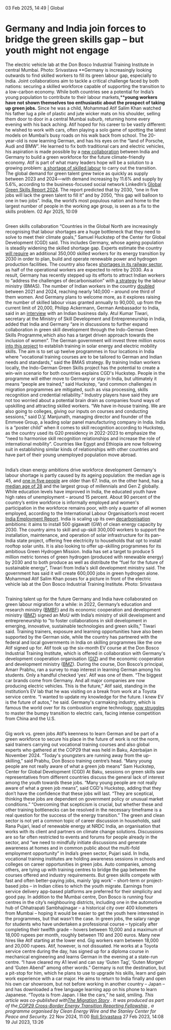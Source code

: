 03 Feb 2025, 14:49
| 
Global
# Germany and India join forces to bridge the green skills gap – but youth might not engage
The electric vehicle lab at the Don Bosco Industrial Training Institute in central Mumbai. Photo: Srivastava
**Germany is increasingly looking outwards to find skilled workers to fill its green labour gap, especially to India. Joint collaborations aim to tackle a critical challenge faced by both nations: securing a skilled workforce capable of supporting the transition to a low-carbon economy. While both countries see a potential for India’s young population to contribute to their labour markets,****young workers have not shown themselves too enthusiastic about the prospect of taking up green jobs.**
Since he was a child, Mohammad Atif Salim Khan watched his father lug a pile of plastic and jute wicker mats on his shoulder, selling them door to door in a central Mumbai suburb, returning home every evening with his back aching. Atif hoped for his career to be vastly different: he wished to work with cars, often playing a solo game of spotting the latest models on Mumbai’s busy roads on his walk back from school.
The 20-year-old is now learning German, and has his eyes on the “land of Porsche, Audi and BMW”. He learned to fix both traditional cars and electric vehicles, his aspiration is made possible by a [new collaboration](https://www.bmas.de/EN/Services/Publications/a798e-skilled-labour-strategy-india.html) between India and Germany to build a green workforce for the future climate-friendly economy.
Atif is part of what many leaders hope will be a solution to a growing problem: [a shortage of skilled labour](https://www.cleanenergywire.org/dossiers/skills-shortage-growing-challenge-global-energy-transition) to carry out the transition.
The global demand for green talent grew twice as quickly as supply between 2023 and 2024—with demand increasing by 11.6% and supply by 5.6%, according to the business-focused social network LinkedIn’s [Global Green Skills Report 2024](https://economicgraph.linkedin.com/content/dam/me/economicgraph/en-us/PDF/Global-Green-Skills-Report-2024.pdf).
The report predicted that by 2030, “one in five jobs will lack the green talent to fill it” and by 2050, “this gap will balloon to one in two jobs”.
India, the world’s most populous nation and home to the largest number of people in the working age group, is seen as a fix to the skills problem.
02 Apr 2025, 10:09
## 
Green skills collaboration
“Countries in the Global North are increasingly recognising that labour shortages are a huge bottleneck that they need to solve to meet their climate goals,” Samuel Huckstep of the Center for Global Development (CGD) said.
This includes Germany, whose ageing population is steadily widening the skilled shortage gap. Experts estimate the country [will require](https://www.cleanenergywire.org/news/energy-transition-requires-350000-additional-skilled-workers-germany-2030-analysis) an additional 350,000 skilled workers for its energy transition by 2030 in order to plan, build and operate renewable power and hydrogen production facilities. The country also faces [shortages in its railway sector](https://www.allianz-pro-schiene.de/presse/pressemitteilungen/schienenjobs-gegen-personalmangel/), as half of the operational workers are expected to retire by 2030.
As a result, Germany has recently stepped up its efforts to attract Indian workers to “address the challenges of decarbonisation” with [a strategy](https://www.bmas.de/EN/Services/Publications/a798e-skilled-labour-strategy-india.html) by the labour ministry (BMAS). The number of Indian workers in the country [doubled](https://www.bmas.de/EN/Services/Publications/a798e-skilled-labour-strategy-india.html) between 2021 and 2024, reaching nearly 140,000 – around one third of them women.
And Germany plans to welcome more, as it explores raising the number of skilled labour visas granted annually to 90,000, up from the current limit of 20,000, Philipp Ackermann, German Ambassador to India, said in an [interview](https://www.business-standard.com/finance/personal-finance/germany-to-offer-90-000-skilled-visas-for-indians-each-year-amid-crisis-124102200494_1.html) with an Indian business daily. 
Atul Kumar Tiwari, secretary at the Ministry of Skill Development and Entrepreneurship in India, added that India and Germany “are in discussions to further expand collaboration in green skill development through the Indo-German Green Skills Programme,which also has a target driven approach towards the inclusion of women”.
The German government will invest three million euros [into this project](https://www.bmas.de/EN/Services/Publications/a798e-skilled-labour-strategy-india.html) to establish training in solar energy and electric mobility skills. The aim is to set up twelve programmes in four locations in India where “vocational training courses are to be tailored to German and Indian needs and standards,” said the BMAS strategy.
By training Indian workers locally, the Indo-German Green Skills project has the potential to create a win-win scenario for both countries explains CGD's Huckstep. People in the programme will either move to Germany or stay in India, but ultimately it means “people are trained,” said Huckstep, “and common challenges in migration programmes are mitigated, such as visa processing, skills recognition and credential reliability.”
Industry players have said they are not too worried about a potential brain drain as companies found ways of upskilling and attracting skilled workers. “We have in-house training. We are also going to colleges, giving our inputs on courses and conducting sessions,” said D.[V](https://www.cleanenergywire.org/experts/liberal-party-denmark). Manjunath, managing director and founder of the Emmvee Group, a leading solar panel manufacturing company in India.
India is a “poster child” when it comes to skill recognition according to Huckstep, as the country used its G20 presidency in 2022-2023 to emphasize the “need to harmonise skill recognition relationships and increase the role of international mobility”. Countries like Egypt and Ethiopia are now following suit in establishing similar kinds of relationships with other countries and have part of their young unemployed population move abroad.
## 
India’s clean energy ambitions drive workforce development 
Germany's labour shortage is partly caused by its ageing population: the median age is 45, and [one in five people](https://www.bmas.de/EN/Services/Publications/a798e-skilled-labour-strategy-india.html) are older than 67. India, on the other hand, has [a median age of 28](https://www.fes.de/en/displacement-migration-integration/article-page-flight-migration-integration/interview-seeta-sharma) and the largest group of millennials and Gen Z globally.
While education levels have improved in India, the educated youth have high rates of unemployment ­– around 15 percent.
About 90 percent of the country’s entire workforce is informally employed and women's participation in the workforce remains poor, with only a quarter of all women employed, according to the International Labour Organisation’s most recent [India Employment Report](https://www.ilo.org/publications/india-employment-report-2024-youth-employment-education-and-skills).
India is scaling up its own [decarbonisation](https://www.cleanenergywire.org/glossary/letter_d#decarbonisation) ambitions: it aims to install 500 gigawatt (GW) of clean energy capacity by 2030.
The country aims to skill and up-skill 300,000 workers to support the installation, maintenance, and operation of solar infrastructure for its pan-India state project, offering free electricity to households that opt to install rooftop solar units.
It is also looking to offer up-skilling programmes for its ambitious Green Hydrogen Mission. India has set a target to produce 5 million metric tonnes of green hydrogen (produced with renewable energy) by 2030 and to both produce as well as distribute the “fuel for the future of sustainable energy”, Tiwari from India's skill development ministry said.
The government has said it will create 600,000 jobs in green hydrogen alone.
Mohammad Atif Salim Khan poses for a picture in front of the electric vehicle lab at the Don Bosco Industrial Training Institute. Photo: Srivastava
## 
Training talent up for the future
Germany and India have collaborated on green labour migration for a while: in 2022, Germany’s education and research ministry ([BMBF](https://www.cleanenergywire.org/experts/federal-ministry-education-and-research-until-2025)) and its economic cooperation and development ministry ([BMZ](https://www.cleanenergywire.org/experts/bmz-federal-ministry-economic-cooperation-and-development)) signed an MoU with India’s ministry of skill development and entrepreneurship to "to foster collaborations in skill development in emerging, innovative, sustainable technologies and green skills," Tiwari said.
Training trainers, exposure and learning opportunities have also been supported by the German side, while the country has partnered with the federal and local governments in India on skilling programmes like the one Atif signed up for.
Atif took up the six-month EV course at the Don Bosco Industrial Training Institute, which is offered in collaboration with Germany's development cooperation organisation ([GIZ](https://www.cleanenergywire.org/experts/giz-deutsche-gesellschaft-fur-internationale-zusammenarbeit)) and the economic cooperation and development ministry ([BMZ](https://www.cleanenergywire.org/experts/bmz-federal-ministry-economic-cooperation-and-development)). During the course, Don Bosco’s principal, Amarr Prabhu, ran a survey to map interest in learning German among his students.
Only a handful checked ‘yes’. Atif was one of them.
“The biggest car brands come from Germany. And all major companies are now producing electric vehicles. This is the future,” Atif said, standing in the institution’s EV lab that he was visiting on a break from work at a Toyota service centre.
“I wanted to update my knowledge for the future. I knew EV is the future of autos,” he said.
Germany's carmaking industry, which is famous the world over for its combustion engine technology, [now struggles](https://www.cleanenergywire.org/news/vote25-transport-transition-poses-policy-conundrum-next-german-government) to master the bumpy transition to electric cars, facing intense competition from China and the U.S.
## 
Gig work vs. green jobs
Atif’s keenness to learn German and be part of a green workforce to secure his place in the future of work is not the norm, said trainers carrying out vocational training courses and also global experts who gathered at the COP29 that was held in Baku, Azerbaijan in November 2024.
“Today's youngsters are running away from the up-skilling,” said Prabhu, Don Bosco training centre’s head.
“Many young people are not really aware of what a green job means”
Sam Huckstep, Center for Global Development (CGD)
At Baku, sessions on green skills saw representatives from different countries discuss the general lack of interest among the youth towards these jobs.
“Many young people are not really aware of what a green job means”, said CGD's Huckstep, adding that they don’t have the confidence that these jobs will last. “They are sceptical, thinking these jobs are dependent on government policy or unusual market conditions.”
“Overcoming that scepticism is crucial, but whether these and other training bottlenecks can be resolved in the necessary timeframe is a real question for the success of the energy transition.”
The green and clean sector is not yet a common topic of career discussion in households, said Rana Pujari, lead of renewable energy at NRDC India, an organisation that works with its client and partners on climate change solutions.
Discussions are so far often restricted to events and forums for people already in the sector, and “we need to mindfully initiate discussions and generate awareness at homes and in common public about the multi-fold employment opportunity” in India’s green sector, Pujari said.
In India, vocational training institutes are holding awareness sessions in schools and colleges on career opportunities in green jobs. Auto companies, among others, are tying up with training centres to bridge the gap between the courses offered and industry requirements.
But green skills compete with fast and often better-paying jobs, mainly ‘gig work’ – short-term or project-based jobs – in Indian cities to which the youth migrate. Earnings from service delivery app-based platforms are preferred for their simplicity and good pay.
In addition to the Mumbai centre, Don Bosco is running four centres in the city’s neighbouring districts, including one in the automotive hub of Chhatrapati Sambhajinagar – a historical city over 400 kilometers from Mumbai – hoping it would be easier to get the youth here interested in the programmes, but that wasn’t the case.
In green jobs, the salary range for students who have undertaken a professional course – typically after completing their twelfth grade – hovers between 10,000 and a maximum of 18,000 rupees per month, roughly between 110 and 200 euros. Many new hires like Atif starting at the lower end. Gig workers earn between 18,000 and 20,000 rupees.
Atif, however, is not dissuated.
He works at a Toyota service centre during the day, has signed up for a diploma course in mechanical engineering and learns German in the evening at a state-run centre. “I have cleared my A1 level and can say ‘Guten Tag’, ‘Guten Morgen’ and ‘Guten Abend” among other words.”
Germany is not the destination, but a pit-stop for him, which he plans to use to upgrade his skills, learn and gain work experience with a car major. He aims to return to India finally and open his own car showroom, but not before working in another country – Japan ­– and has downloaded a free language learning app on his phone to learn Japanese.
“Toyota is from Japan. I like the cars,” he said, smiling.
_This article was co-published with[The Migration Story](https://www.themigrationstory.com/post/germany-and-india-join-forces-to-bridge-the-green-skills-gap-but-youth-might-not-engage)_ _. It was produced as part of the_[ _COP29 Cross-Border Energy Transition Reporting Fellowship_](https://www.cleanenergywire.org/fellowship/cop29-cross-border-energy-transition-reporting-fellowship) _, a programme organised by Clean Energy Wire and the Stanley Center for Peace and Security._
22 Nov 2024, 11:00
[Roli Srivastava](https://www.cleanenergywire.org/about-us-clew-team)
27 Feb 2023, 14:08
19 Jul 2023, 13:26